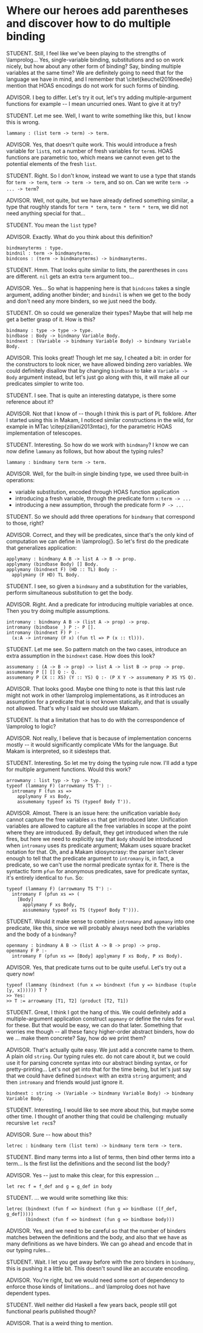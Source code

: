 # Where our heroes add parentheses and discover how to do multiple binding

<!--
```makam
%use "01-base-language".
```
-->

STUDENT. Still, I feel like we've been playing to the strengths of \lamprolog... Yes,
single-variable binding, substitutions and so on work nicely, but how about any other form
of binding? Say, binding multiple variables at the same time? We are definitely going to
need that for the language we have in mind, and I remember that \citet{keuchel2016needle}
mention that HOAS encodings do not work for such forms of binding.

ADVISOR. I beg to differ. Let's try it out, let's try adding multiple-argument functions
for example -- I mean uncurried ones. Want to give it at try?

STUDENT. Let me see. Well, I want to write something like this, but I know this is wrong.

```
lammany : (list term -> term) -> term.
```

ADVISOR. Yes, that doesn't quite work. This would introduce a fresh variable for `list`s,
not a number of fresh variables for `term`s. HOAS functions are parametric too, which
means we cannot even get to the potential elements of the fresh `list`.

STUDENT. Right. So I don't know, instead we want to use a type that stands for `term ->
term`, `term -> term -> term`, and so on. Can we write `term -> ... -> term`?

ADVISOR. Well, not quite, but we have already defined something similar, a type that
roughly stands for `term * term`, `term * term * term`, we did not need anything special
for that...

STUDENT. You mean the `list` type?

ADVISOR. Exactly. What do you think about this definition?

```makam
bindmanyterms : type.
bindnil : term -> bindmanyterms.
bindcons : (term -> bindmanyterms) -> bindmanyterms.
```

STUDENT. Hmm. That looks quite similar to lists, the parentheses in `cons` are
different. `nil` gets an extra `term` argument too...

ADVISOR. Yes... So what is happening here is that `bindcons` takes a single argument,
adding another binder; and `bindnil` is when we get to the body and don't need any more
binders, so we just need the body.

STUDENT. Oh so could we generalize their types? Maybe that will help me get a better
grasp of it. How is this?

```makam
bindmany : type -> type -> type.
bindbase : Body -> bindmany Variable Body.
bindnext : (Variable -> bindmany Variable Body) -> bindmany Variable Body.
```

ADVISOR. This looks great! Though let me say, I cheated a bit: in order for the
constructors to look nicer, we have allowed binding zero variables. We could definitely
disallow that by changing `bindbase` to take a `Variable -> Body` argument instead, but
let's just go along with this, it will make all our predicates simpler to write too.

STUDENT. I see. That is quite an interesting datatype, is there some reference about it?

ADVISOR. Not that I know of -- though I think this is part of PL folklore. After I started
using this in Makam, I noticed similar constructions in the wild, for example in MTac
\citep{ziliani2013mtac}, for the parametric HOAS implementation of telescopes.

STUDENT. Interesting. So how do we work with `bindmany`? I know we can now define
`lammany` as follows, but how about the typing rules?

```makam
lammany : bindmany term term -> term.
```

ADVISOR. Well, for the built-in single binding type, we used three built-in
operations:

- variable substitution, encoded through HOAS function application
- introducing a fresh variable, through the predicate form `x:term -> ...`
- introducing a new assumption, through the predicate form `P -> ...`

STUDENT. So we should add three operations for `bindmany` that correspond to those, right?

ADVISOR. Correct, and they will be predicates, since that's the only kind of computation
we can define in \lamprolog{}. So let's first do the predicate that generalizes
application:

```makam
applymany : bindmany A B -> list A -> B -> prop.
applymany (bindbase Body) [] Body.
applymany (bindnext F) (HD :: TL) Body :-
  applymany (F HD) TL Body.
```

STUDENT. I see, so given a `bindmany` and a substitution for the variables, perform
simultaneous substitution to get the body. 

ADVISOR. Right. And a predicate for introducing multiple variables at once. Then you try
doing multiple assumptions.

```makam
intromany : bindmany A B -> (list A -> prop) -> prop.
intromany (bindbase _) P :- P [].
intromany (bindnext F) P :-
  (x:A -> intromany (F x) (fun tl => P (x :: tl))).
```

STUDENT. Let me see. So pattern match on the two cases, introduce an extra assumption in
the `bindnext` case. How does this look?

```makam
assumemany : (A -> B -> prop) -> list A -> list B -> prop -> prop.
assumemany P [] [] Q :- Q.
assumemany P (X :: XS) (Y :: YS) Q :- (P X Y -> assumemany P XS YS Q).
```

ADVISOR. That looks good. Maybe one thing to note is that this last rule might not work in
other \lamprolog implementations, as it introduces an assumption for a predicate that is
not known statically, and that is usually not allowed. That's why I said we should use
Makam.

STUDENT. Is that a limitation that has to do with the correspondence of \lamprolog to
logic? 

ADVISOR. Not really, I believe that is because of implementation concerns mostly -- it
would significantly complicate VMs for the language. But Makam is interpreted, so it
sidesteps that.

STUDENT. Interesting. So let me try doing the typing rule now. I'll add a type for
multiple argument functions. Would this work?

<!-- add just this line to makam:
```makam
arrowmany : list typ -> typ -> typ.
```
--->

```
arrowmany : list typ -> typ -> typ.
typeof (lammany F) (arrowmany TS T') :-
  intromany F (fun xs =>
    applymany F xs Body,
    assumemany typeof xs TS (typeof Body T')).
```

ADVISOR. Almost. There is an issue here: the unification variable `Body` cannot capture
the free variables `xs` that get introduced later. Unification variables are allowed to
capture all the free variables in scope at the point where they are introduced. By
default, they get introduced when the rule fires, but here we need to explicitly say that
`Body` should be introduced when `intromany` uses its predicate argument; Makam uses
square bracket notation for that. Oh, and a Makam idiosyncrasy: the parser isn't clever
enough to tell that the predicate argument to `intromany` is, in fact, a predicate, so we
can't use the normal predicate syntax for it. There is the syntactic form `pfun` for
anonymous predicates, save for predicate syntax, it's entirely identical to `fun`. So:

```makam
typeof (lammany F) (arrowmany TS T') :-
  intromany F (pfun xs => (
    [Body]
      applymany F xs Body,
      assumemany typeof xs TS (typeof Body T'))).
```

STUDENT. Would it make sense to combine `intromany` and `appmany` into one predicate, like
this, since we will probably always need both the variables and the body of a `bindmany`?

```makam
openmany : bindmany A B -> (list A -> B -> prop) -> prop.
openmany F P :-
  intromany F (pfun xs => [Body] applymany F xs Body, P xs Body).
```

ADVISOR. Yes, that predicate turns out to be quite useful. Let's try out a query now!

```makam
typeof (lammany (bindnext (fun x => bindnext (fun y => bindbase (tuple [y, x]))))) T ?
>> Yes:
>> T := arrowmany [T1, T2] (product [T2, T1])
```

STUDENT. Great, I think I got the hang of this. We could definitely add a
multiple-argument application construct `appmany` or define the rules for `eval` for
these. But that would be easy, we can do that later. Something that worries me though --
all these fancy higher-order abstract binders, how do we ... make them concrete? Say, how
do we print them?

ADVISOR. That's actually quite easy. We just add a concrete name to them. A plain old
`string`. Our typing rules etc. do not care about it, but we could use it for parsing
concrete syntax into our abstract binding syntax, or for pretty-printing... Let's not get
into that for the time being, but let's just say that we could have defined `bindnext`
with an extra `string` argument; and then `intromany` and friends would just ignore it.

```
bindnext : string -> (Variable -> bindmany Variable Body) -> bindmany Variable Body.
```

STUDENT. Interesting, I would like to see more about this, but maybe some other time. I
thought of another thing that could be challenging: mutually recursive `let rec`s?

ADVISOR. Sure -- how about this?

```makam
letrec : bindmany term (list term) -> bindmany term term -> term.
```

STUDENT. Bind many terms into a list of terms, then bind other terms into a term... Is the
first list the definitions and the second list the body?

ADVISOR. Yes -- just to make this clear, for this expression ...

```
let rec f = f_def and g = g_def in body
```

STUDENT. ... we would write something like this:

```
letrec (bindnext (fun f => bindnext (fun g => bindbase ([f_def, g_def]))))
       (bindnext (fun f => bindnext (fun g => bindbase body)))
```

ADVISOR. Yes, and we need to be careful so that the number of binders matches between the
definitions and the body, and also that we have as many definitions as we have
binders. We can go ahead and encode that in our typing rules...

STUDENT. Wait. I let you get away before with the zero binders in `bindmany`, this is
pushing it a little bit. This doesn't sound like an accurate encoding.

ADVISOR. You're right, but we would need some sort of dependency to enforce those kinds of
limitations... and \lamprolog does not have dependent types.

STUDENT. Well neither did Haskell a few years back, people still got functional pearls
published though?

ADVISOR. That is a weird thing to mention.
